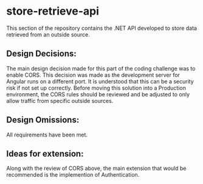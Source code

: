 # store-retrieve-api
This section of the repository contains the .NET API developed to store data retrieved from an outside source.

## Design Decisions:
The main design decision made for this part of the coding challenge was to enable CORS. This decision was made as the development server for Angular runs on a different port. It is understood that this can be a security risk if not set up correctly. Before moving this solution into a Production environment, the CORS rules should be reviewed and be adjusted to only allow traffic from specific outside sources.

## Design Omissions:
All requirements have been met.

## Ideas for extension:
Along with the review of CORS above, the main extension that would be recommended is the implemention of Authentication. 
